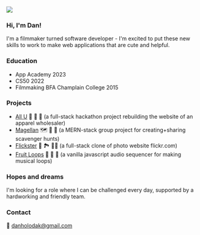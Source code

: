 ###

![](https://user-images.githubusercontent.com/47993465/234459958-8d766a4c-4cda-4337-9574-7546ff64939f.gif) 
### Hi, I'm Dan!

I'm a filmmaker turned software developer - I'm excited to put these new skills to work to make web applications that are cute and helpful.

### Education
- App Academy 2023
- CS50 2022
- Filmmaking BFA Champlain College 2015

### Projects
- [All U](https://github.com/randydhack/allu) 👚 🧢 👕 (a full-stack hackathon project rebuilding the website of an apparel wholesaler)
- [Magellan](https://github.com/stevenpaalz/magellan) 🗺 🧭 📍 (a MERN-stack group project for creating+sharing scavenger hunts)
- [Flickster](https://github.com/danholodak/Flickster) 📸 🏞 💙💖 (a full-stack clone of photo website flickr.com)
- [Fruit Loops](https://github.com/danholodak/Fruit-Loops) 🍓 💫 🎵 (a vanilla javascript audio sequencer for making musical loops)

### Hopes and dreams ##
I'm looking for a role where I can be challenged every day, supported by a hardworking and friendly team.

### Contact ##
📧 danholodak@gmail.com 
